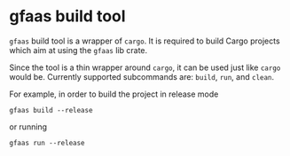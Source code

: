 # gfaas build tool

`gfaas` build tool is a wrapper of `cargo`. It is required to build Cargo projects which
aim at using the `gfaas` lib crate.

Since the tool is a thin wrapper around `cargo`, it can be used just like `cargo` would be.
Currently supported subcommands are: `build`, `run`, and `clean`.

For example, in order to build the project in release mode

```
gfaas build --release
```

or running

```
gfaas run --release
```
